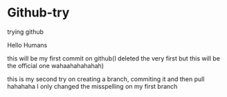 # Github-try
trying github

Hello Humans 

this will be my first commit on github(I deleted the very first but this will be the official one wahaahahahahah)

this is my second try on creating a branch, commiting it and then pull hahahaha I only changed the misspelling on my first branch 
